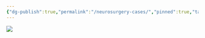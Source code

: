 ```yaml
---
{"dg-publish":true,"permalink":"/neurosurgery-cases/","pinned":true,"tags":["gardenEntry"],"created":"2023-05-27T13:58:35.000-07:00","updated":"2024-06-12T11:52:10.346-07:00"}
---
```



![](https://i.imgur.com/H3TXEfY.png)
